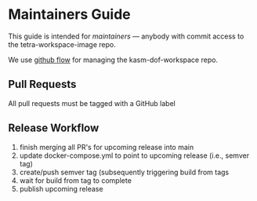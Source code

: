 # Maintainers Guide

This guide is intended for *maintainers* — anybody with commit access to the tetra-workspace-image repo.

We use [github flow](https://docs.github.com/en/get-started/quickstart/github-flow) for managing the kasm-dof-workspace repo.

## Pull Requests

All pull requests must be tagged with a GitHub label

## Release Workflow

1. finish merging all PR's for upcoming release into main
2. update docker-compose.yml to point to upcoming release (i.e., semver tag)
3. create/push semver tag (subsequently triggering build from tags
4. wait for build from tag to complete
5. publish upcoming release

